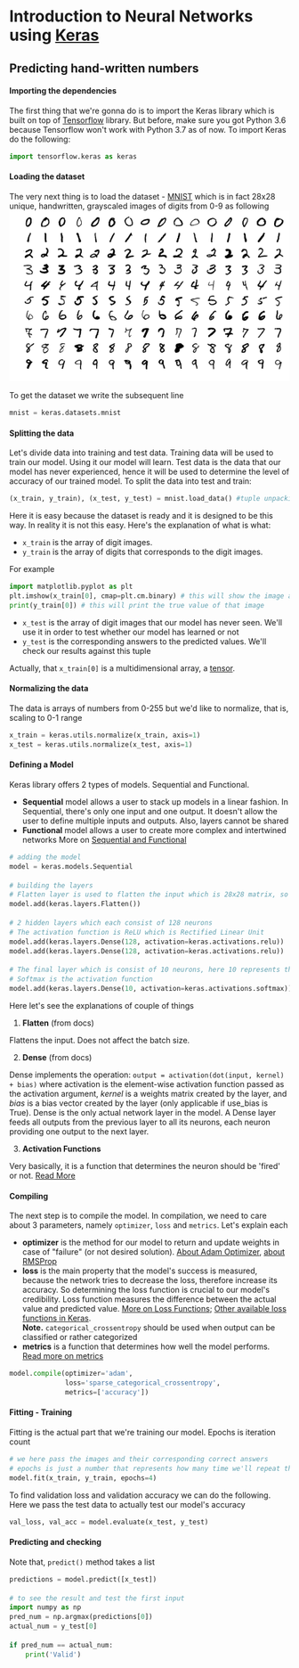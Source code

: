 # Introduction to Neural Networks using [Keras](https://keras.io)
## Predicting hand-written numbers

#### Importing the dependencies

The first thing that we're gonna do is to import the Keras library which is built on top of [Tensorflow](https://www.tensorflow.org) library. But before, make sure you got Python 3.6 because Tensorflow won't work with Python 3.7 as of now. To import Keras do the following:
```python
import tensorflow.keras as keras
``` 

#### Loading the dataset

The very next thing is to load the dataset - [MNIST](http://yann.lecun.com/exdb/mnist/) which is in fact 28x28 unique, handwritten, grayscaled images of digits from 0-9 as following
![MNIST](../images/mnist.png)

To get the dataset we write the subsequent line
```python
mnist = keras.datasets.mnist
```

#### Splitting the data

Let's divide data into training and test data. Training data will be used to train our model. Using it our model will learn. Test data is the data that our model has never experienced, hence it will be used to determine the level of accuracy of our trained model.
To split the data into test and train:
```python
(x_train, y_train), (x_test, y_test) = mnist.load_data() #tuple unpacking is used here
```
Here it is easy because the dataset is ready and it is designed to be this way. In reality it is not this easy.
Here's the explanation of what is what:
 - `x_train` is the array of digit images.
 - `y_train` is the array of digits that corresponds to the digit images.
 
For example  
 ```python
import matplotlib.pyplot as plt
plt.imshow(x_train[0], cmap=plt.cm.binary) # this will show the image as 'grayscaled' because that's what it really is
print(y_train[0]) # this will print the true value of that image
```
 - `x_test` is the array of digit images that our model has never seen. We'll use it in order to test whether our model has learned or not
 - `y_test` is the corresponding answers to the predicted values. We'll check our results against this tuple

Actually, that `x_train[0]` is a multidimensional array, a [tensor](https://en.wikipedia.org/wiki/Tensor).

#### Normalizing the data
The data is arrays of numbers from 0-255 but we'd like to normalize, that is, scaling to 0-1 range

```python
x_train = keras.utils.normalize(x_train, axis=1)
x_test = keras.utils.normalize(x_test, axis=1)
```

#### Defining a Model
Keras library offers 2 types of models. Sequential and Functional. 

 - **Sequential** model allows a user to stack up models in a linear fashion. In Sequential, there's only one input and one output. It doesn't allow the user to define multiple inputs and outputs. Also, layers cannot be shared
 - **Functional** model allows a user to create more complex and intertwined networks
 More on [Sequential and Functional](https://jovianlin.io/keras-models-sequential-vs-functional)
 
```python
# adding the model
model = keras.models.Sequential

# building the layers
# Flatten layer is used to flatten the input which is 28x28 matrix, so using Flatten it will be of form 784x1
model.add(keras.layers.Flatten())

# 2 hidden layers which each consist of 128 neurons
# The activation function is ReLU which is Rectified Linear Unit
model.add(keras.layers.Dense(128, activation=keras.activations.relu))
model.add(keras.layers.Dense(128, activation=keras.activations.relu))

# The final layer which is consist of 10 neurons, here 10 represents the classification of digits. 0-9
# Softmax is the activation function
model.add(keras.layers.Dense(10, activation=keras.activations.softmax))

```

Here let's see the explanations of couple of things

1. **Flatten** (from docs)

Flattens the input. Does not affect the batch size.

2. **Dense** (from docs)

Dense implements the operation: `output = activation(dot(input, kernel) + bias)` where activation is the element-wise activation function passed as 
the activation argument, _kernel_ is a weights matrix created by the layer, and _bias_ is a bias vector created by the layer 
(only applicable if use_bias is True). Dense is the only actual network layer in the model. A Dense layer feeds all outputs from the previous layer to all its neurons, each neuron providing one output to the next layer.
 
3. **Activation Functions**

Very basically, it is a function that determines the neuron should be 'fired' or not. [Read More](https://medium.com/the-theory-of-everything/understanding-activation-functions-in-neural-networks-9491262884e0)

#### Compiling

The next step is to compile the model. In compilation, we need to care about 3 parameters, namely `optimizer`, `loss` and `metrics`. Let's explain each

 - **optimizer** is the method for our model to return and update weights in case of "failure" (or not desired solution). [About Adam Optimizer](https://machinelearningmastery.com/adam-optimization-algorithm-for-deep-learning/), [about RMSProp](https://medium.com/100-days-of-algorithms/day-69-rmsprop-7a88d475003b)
 - **loss** is the main property that the model's success is measured, because the network tries to decrease the loss, therefore increase its accuracy. So determining the loss function is crucial to our model's credibility. Loss function measures the difference between the actual value and predicted value. [More on Loss Functions](https://isaacchanghau.github.io/post/loss_functions/); [Other available loss functions in Keras](https://keras.io/losses/#available-loss-functions).
 <br />**Note.** `categorical_crossentropy` should be used when output can be classified or rather categorized
 - **metrics** is a function that determines how well the model performs. [Read more on metrics](https://keras.io/metrics/) 
```python
model.compile(optimizer='adam',
              loss='sparse_categorical_crossentropy',
              metrics=['accuracy'])
```

#### Fitting - Training
Fitting is the actual part that we're training our model. Epochs is iteration count
```python
# we here pass the images and their corresponding correct answers
# epochs is just a number that represents how many time we'll repeat the entire training
model.fit(x_train, y_train, epochs=4)
```

To find validation loss and validation accuracy we can do the following. Here we pass the test data to actually test our model's accuracy
```python
val_loss, val_acc = model.evaluate(x_test, y_test)
```

#### Predicting and checking
Note that, `predict()` method takes a list
```python
predictions = model.predict([x_test])

# to see the result and test the first input
import numpy as np
pred_num = np.argmax(predictions[0])
actual_num = y_test[0]

if pred_num == actual_num:
    print('Valid')
```
